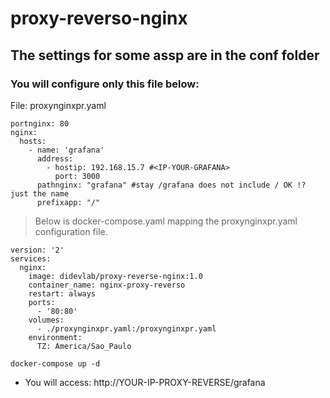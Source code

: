 # proxy-reverso-nginx

## The settings for some assp are in the conf folder

### You will configure only this file below:

File: proxynginxpr.yaml
```
portnginx: 80
nginx:
  hosts:
    - name: 'grafana'
      address:
        - hostip: 192.168.15.7 #<IP-YOUR-GRAFANA>
          port: 3000
      pathnginx: "grafana" #stay /grafana does not include / OK !? just the name
      prefixapp: "/"
```


> Below is docker-compose.yaml mapping the proxynginxpr.yaml configuration file.

```
version: '2'
services:
  nginx:
    image: didevlab/proxy-reverse-nginx:1.0
    container_name: nginx-proxy-reverso
    restart: always
    ports:
      - '80:80'
    volumes:
      - ./proxynginxpr.yaml:/proxynginxpr.yaml
    environment:
      TZ: America/Sao_Paulo
```

```
docker-compose up -d
```
- You will access: http://YOUR-IP-PROXY-REVERSE/grafana